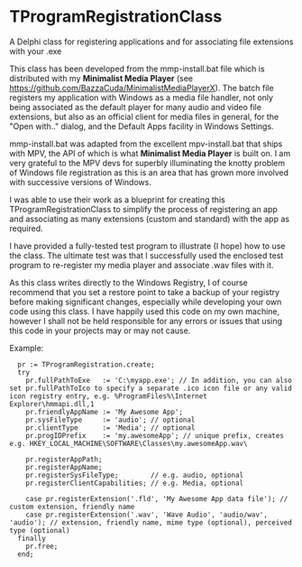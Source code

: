 # TProgramRegistrationClass

A Delphi class for registering applications and for associating file extensions with your .exe

This class has been developed from the mmp-install.bat file which is distributed with my **Minimalist Media Player** (see https://github.com/BazzaCuda/MinimalistMediaPlayerX). 
The batch file registers my application with Windows as a media file handler, not only being associated as the default player for many audio and video file extensions, but also as an official client for media files in general, for the "Open with.." dialog, and the Default Apps facility in Windows Settings.

mmp-install.bat was adapted from the excellent mpv-install.bat that ships with MPV, the API of which is what **Minimalist Media Player** is built on.
I am very grateful to the MPV devs for superbly illuminating the knotty problem of Windows file registration as this is an area that has grown more involved with successive versions of Windows.

I was able to use their work as a blueprint for creating this TProgramRegistrationClass to simplify the process of registering an app and associating as many extensions (custom and standard) with the app as required.

I have provided a fully-tested test program to illustrate (I hope) how to use the class. The ultimate test was that I successfully used the enclosed test program to re-register my media player and associate .wav files with it.

As this class writes directly to the Windows Registry, I of course recommend that you set a restore point to take a backup of your registry before making significant changes, especially while developing your own code using this class. I have happily used this code on my own machine, however I shall not be held responsible for any errors or issues that using this code in your projects may or may not cause.

Example:
 
      pr := TProgramRegistration.create;
      try
        pr.fullPathToExe   := 'C:\myapp.exe'; // In addition, you can also set pr.fullPathToIco to specify a separate .ico icon file or any valid icon registry entry, e.g. %ProgramFiles%\Internet Explorer\hmmapi.dll,1
        pr.friendlyAppName := 'My Awesome App';
        pr.sysFileType     := 'audio'; // optional
        pr.clientType      := 'Media'; // optional
        pr.progIDPrefix    := 'my.awesomeApp'; // unique prefix, creates e.g. HKEY_LOCAL_MACHINE\SOFTWARE\Classes\my.awesomeApp.wav\

        pr.registerAppPath;
        pr.registerAppName;
        pr.registerSysFileType;        // e.g. audio, optional
        pr.registerClientCapabilities; // e.g. Media, optional

        case pr.registerExtension('.fld', 'My Awesome App data file'); // custom extension, friendly name
        case pr.registerExtension('.wav', 'Wave Audio', 'audio/wav', 'audio'); // extension, friendly name, mime type (optional), perceived type (optional)
      finally
        pr.free;
      end;
